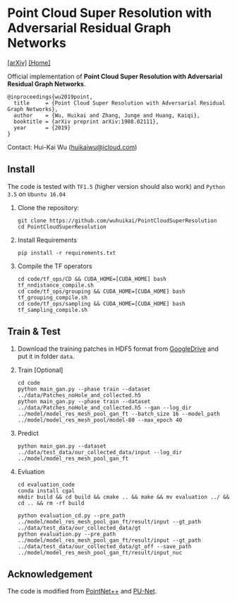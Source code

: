 # Point Cloud Super Resolution with Adversarial Residual Graph Networks
[[arXiv]](https://arxiv.org/abs/1908.02111) [[Home]](http://wuhuikai.me/)

Official implementation of **Point Cloud Super Resolution with Adversarial Residual Graph Networks**. 
```
@inproceedings{wu2019point,
  title     = {Point Cloud Super Resolution with Adversarial Residual Graph Networks},
  author    = {Wu, Huikai and Zhang, Junge and Huang, Kaiqi},
  booktitle = {arXiv preprint arXiv:1908.02111},
  year      = {2019}
}
```
Contact: Hui-Kai Wu (huikaiwu@icloud.com)
## Install
The code is tested with `TF1.5` (higher version should also work) and `Python 3.5` on `Ubuntu 16.04`

1. Clone the repository:

   ```shell
   git clone https://github.com/wuhuikai/PointCloudSuperResolution
   cd PointCloudSuperResolution
   ```

2. Install Requirements

    ```shell
    pip install -r requirements.txt
    ```

3. Compile the TF operators

    ```shell
    cd code/tf_ops/CD && CUDA_HOME=[CUDA_HOME] bash tf_nndistance_compile.sh
    cd code/tf_ops/grouping && CUDA_HOME=[CUDA_HOME] bash tf_grouping_compile.sh
    cd code/tf_ops/sampling && CUDA_HOME=[CUDA_HOME] bash tf_sampling_compile.sh
    ``` 

## Train & Test   
1. Download the training patches in HDF5 format from [GoogleDrive](https://drive.google.com/file/d/1wMtNGvliK_pUTogfzMyrz57iDb_jSQR8/view?usp=sharing) and put it in folder `data`.

2. Train [Optional]

   ```shell
   cd code
   python main_gan.py --phase train --dataset ../data/Patches_noHole_and_collected.h5
   python main_gan.py --phase train --dataset ../data/Patches_noHole_and_collected.h5 --gan --log_dir ../model/model_res_mesh_pool_gan_ft --batch_size 16 --model_path ../model/model_res_mesh_pool/model-80 --max_epoch 40
   ```

3. Predict
   ```shell
   python main_gan.py --dataset ../data/test_data/our_collected_data/input --log_dir ../model/model_res_mesh_pool_gan_ft
   ```

4. Evluation
   
   ```shell
   cd evaluation_code
   conda install cgal
   mkdir build && cd build && cmake .. && make && mv evaluation ../ && cd .. && rm -rf build

   python evaluation_cd.py --pre_path ../model/model_res_mesh_pool_gan_ft/result/input --gt_path ../data/test_data/our_collected_data/gt
   python evaluation.py --pre_path ../model/model_res_mesh_pool_gan_ft/result/input --gt_path ../data/test_data/our_collected_data/gt_off --save_path ../model/model_res_mesh_pool_gan_ft/result/input_nuc
   ```

## Acknowledgement
The code is modified from [PointNet++](https://github.com/charlesq34/pointnet2) and [PU-Net](https://github.com/yulequan/PU-Net).
